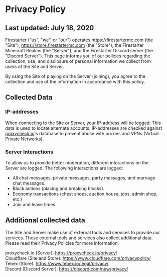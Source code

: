 # Privacy Policy
## Last updated: July 18, 2020

Firestarter ("us", "we", or "our") operates https://firestartermc.com (the "Site"), https://store.firestartermc.com (the "Store"), the Firestarter Minecraft Realms (the "Server"), and the Firestarter Discord server (the "Discord Server"). This page informs you of our policies regarding the collection, use, and disclosure of personal information we collect from users of the Site and Server.

By using the Site of playing on the Server (joining), you agree to the collection and use of the information in accordance with this policy.

## Collected Data
### IP-addresses
When connecting to the Site or Server, your IP-address will be logged. This data is used to locate alternate accounts. IP-addresses are checked against [proxycheck.io](https://proxycheck.io/)'s database to prevent abuse with proxies and VPNs (Virtual Private Networks).

### Server Interactions
To allow us to provide better moderation, different interactions on the Server are logged. The following interactions are logged:
* All chat messages, private messages, party messages, and marriage chat messages.
* Block actions (placing and breaking blocks).
* Economy transactions (chest shops, auction house, jobs, admin shop, etc.)
* Join and leave times

## Additional collected data
The Site and Server make use of external tools and services to provide our services. These external tools and services also collect additional data. Please read their Privacy Policies for more information.

proxycheck<span></span>.io (Server): https://proxycheck.io/privacy/  
Cloudflare (Site and Store): https://www.cloudflare.com/privacypolicy/  
Tebex (Store): https://www.tebex.io/legal/privacy/  
Discord (Discord Server): https://discord.com/new/privacy/

<!--TODO ## Contact Us

If you have any questions about the Privacy Policy, please contact us at privacy@firestartermc.com.-->